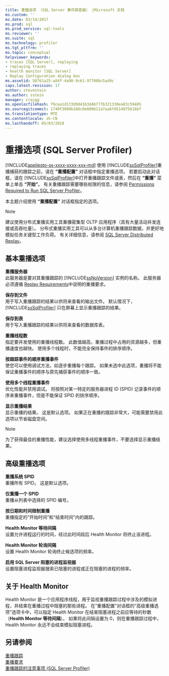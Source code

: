 ```yaml
---
title: 重播选项 （SQL Server 事件探查器） |Microsoft 文档
ms.custom: ''
ms.date: 03/14/2017
ms.prod: sql
ms.prod_service: sql-tools
ms.reviewer: ''
ms.suite: sql
ms.technology: profiler
ms.tgt_pltfrm: ''
ms.topic: conceptual
helpviewer_keywords:
- traces [SQL Server], replaying
- replaying traces
- health monitor [SQL Server]
- Replay Configuration dialog box
ms.assetid: 58761a25-a84f-4a90-9c61-97700bc5ad9c
caps.latest.revision: 17
author: stevestein
ms.author: sstein
manager: craigg
ms.openlocfilehash: f9cea1d133d9d41b3d4b777b321330ea83c59405
ms.sourcegitcommit: 1740f3090b168c0e809611a7aa6fd514075616bf
ms.translationtype: MTE
ms.contentlocale: zh-CN
ms.lasthandoff: 05/03/2018
---
```

# <a name="replay-options-sql-server-profiler"></a>重播选项 (SQL Server Profiler)
[!INCLUDE[appliesto-ss-xxxx-xxxx-xxx-md](../../includes/appliesto-ss-xxxx-xxxx-xxx-md.md)]
  使用 [!INCLUDE[ssSqlProfiler](../../includes/sssqlprofiler-md.md)]重播捕获的跟踪之前，请在 **“重播配置”** 对话框中指定重播选项。 若要启动此对话框，请在 [!INCLUDE[ssSqlProfiler](../../includes/sssqlprofiler-md.md)]中打开重播跟踪文件或表，然后在 **“重播”** 菜单上单击 **“开始”**。 有关重播跟踪需要哪些权限的信息，请参阅 [Permissions Required to Run SQL Server Profiler](../../tools/sql-server-profiler/permissions-required-to-run-sql-server-profiler.md)。  
  
 本主题介绍使用 **“重播配置”** 对话框指定的选项。  
  
> [!NOTE]  
>  建议使用分布式重播实用工具重播密集型 OLTP 应用程序（具有大量活动并发连接或高吞吐量）。 分布式重播实用工具可以从多台计算机重播跟踪数据，并更好地模拟任务关键型工作负荷。 有关详细信息，请参阅 [SQL Server Distributed Replay](../../tools/distributed-replay/sql-server-distributed-replay.md)。  
  
## <a name="basic-replay-options"></a>基本重播选项  
 **重播服务器**  
 此服务器是要对其重播跟踪的 [!INCLUDE[ssNoVersion](../../includes/ssnoversion-md.md)] 实例的名称。 此服务器必须遵循 [Replay Requirements](../../tools/sql-server-profiler/replay-requirements.md)中说明的重播要求。  
  
 **保存到文件**  
 用于写入重播跟踪的结果以供将来查看的输出文件。 默认情况下， [!INCLUDE[ssSqlProfiler](../../includes/sssqlprofiler-md.md)] 只在屏幕上显示重播跟踪的结果。  
  
 **保存到表**  
 用于写入重播跟踪的结果以供将来查看的数据库表。  
  
 **重播线程数**  
 指定要并发使用的重播线程数。 此数值越高，重播过程中占用的资源越多，但重播速度也越快。 使用多个线程时，不能完全保持事件的排序顺序。  
  
 **按跟踪事件的顺序重播事件**  
 使您可以使用调试方法，如逐步重播每个跟踪。 如果未选中此选项，重播将不能保证重播事件的顺序与原先捕获事件的顺序一致。  
  
 **使用多个线程重播事件**  
 优化性能并禁用调试。 将按照对某一特定的服务器进程 ID (SPID) 记录事件的顺序来重播事件，但是不能保证 SPID 的排序顺序。  
  
 **显示重播结果**  
 显示重播的结果。 这是默认选项。 如果正在重播的跟踪非常大，可能需要禁用此选项以节省磁盘空间。  
  
> [!NOTE]  
>  为了获得最佳的重播性能，建议选择使用多线程重播事件，不要选择显示重播结果。  
  
## <a name="advanced-replay-options"></a>高级重播选项  
 **重播系统 SPID**  
 重播所有 SPID。 这是默认选项。  
  
 **仅重播一个 SPID**  
 重播从列表中选择的 SPID 编号。  
  
 **按日期和时间限制重播**  
 重播指定的“开始时间”和“结束时间”内的跟踪。  
  
 **Health Monitor 等待间隔**  
 设置允许进程运行的时间，经过此时间段后 Health Monitor 将终止该进程。  
  
 **Health Monitor 轮询间隔**  
 设置 Health Monitor 轮询终止候选项的频率。  
  
 **启用 SQL Server 阻塞的进程监视器**  
 设置阻塞进程监视器搜索已阻塞的进程或正在阻塞的进程的频率。  
  
## <a name="about-the-health-monitor"></a>关于 Health Monitor  
 Health Monitor 是一个应用程序线程，用于监视重播跟踪过程中涉及的模拟进程，并结束在重播过程中阻塞的那些进程。 在“重播配置”对话框的“高级重播选项”选项卡中，可以指定 Health Monitor 在结束阻塞进程之前应等待的秒数（**Health Monitor 等待间隔**）。 如果将此间隔设置为 0，则在重播跟踪过程中，Health Monitor 永远不会结束模拟阻塞进程。  
  
## <a name="see-also"></a>另请参阅  
 [重播跟踪](../../tools/sql-server-profiler/replay-traces.md)   
 [重播要求](../../tools/sql-server-profiler/replay-requirements.md)   
 [重播跟踪的注意事项 (SQL Server Profiler)](../../tools/sql-server-profiler/considerations-for-replaying-traces-sql-server-profiler.md)  
  
  
